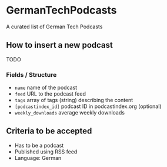 # GermanTechPodcasts
A curated list of German Tech Podcasts

## How to insert a new podcast

TODO

### Fields / Structure

- `name` name of the podcast
- `feed` URL to the podcast feed
- `tags` array of tags (string) describing the content
- `[podcastindex_id]` podcast ID in podcastindex.org  (optional)
- `weekly_downloads` average weekly downloads

## Criteria to be accepted

- Has to be a podcast
- Published using RSS feed
- Language: German
